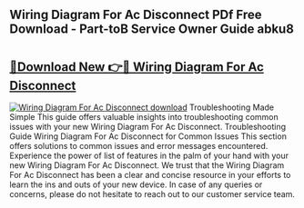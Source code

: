 ## Wiring Diagram For Ac Disconnect PDf Free Download - Part-toB Service Owner Guide abku8

# <h2><a href="http://dfmdyzg.blite.top/?on=Wiring+Diagram+For+Ac+Disconnect">🔗Download New 👉🔴 Wiring Diagram For Ac Disconnect</a></h2>

[![Wiring Diagram For Ac Disconnect download](https://i.imgur.com/lujVjoI.png)](http://dfmdyzg.blite.top/?on=Wiring+Diagram+For+Ac+Disconnect)
Troubleshooting Made Simple This guide offers valuable insights into troubleshooting common issues with your new Wiring Diagram For Ac Disconnect. Troubleshooting Guide Wiring Diagram For Ac Disconnect for Common Issues This section offers solutions to common issues and error messages encountered. Experience the power of list of features in the palm of your hand with your new Wiring Diagram For Ac Disconnect. We trust that the Wiring Diagram For Ac Disconnect has been a clear and concise resource in your efforts to learn the ins and outs of your new device. In case of any queries or concerns, please do not hesitate to reach out to our customer service team.
